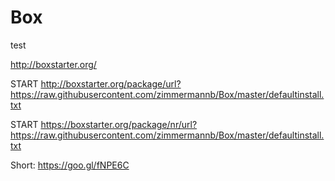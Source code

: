 Box
===
test

http://boxstarter.org/

START http://boxstarter.org/package/url?https://raw.githubusercontent.com/zimmermannb/Box/master/defaultinstall.txt

START https://boxstarter.org/package/nr/url?https://raw.githubusercontent.com/zimmermannb/Box/master/defaultinstall.txt


Short: https://goo.gl/fNPE6C
